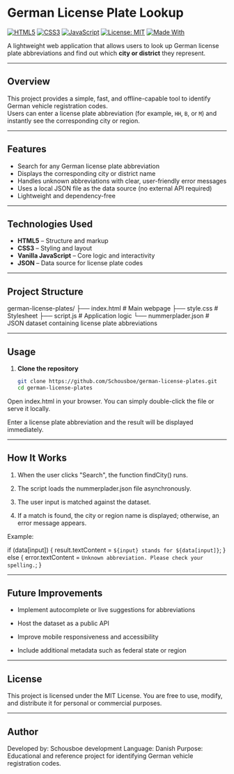 # German License Plate Lookup

[![HTML5](https://img.shields.io/badge/HTML5-E34F26?style=flat&logo=html5&logoColor=white)]()
[![CSS3](https://img.shields.io/badge/CSS3-1572B6?style=flat&logo=css3&logoColor=white)]()
[![JavaScript](https://img.shields.io/badge/JavaScript-F7DF1E?style=flat&logo=javascript&logoColor=black)]()
[![License: MIT](https://img.shields.io/badge/License-MIT-green.svg)](LICENSE)
[![Made With](https://img.shields.io/badge/Made%20with-Vanilla%20JS-blue.svg)]()

A lightweight web application that allows users to look up German license plate abbreviations and find out which **city or district** they represent.

---

## Overview

This project provides a simple, fast, and offline-capable tool to identify German vehicle registration codes.  
Users can enter a license plate abbreviation (for example, `HH`, `B`, or `M`) and instantly see the corresponding city or region.

---

## Features

- Search for any German license plate abbreviation  
- Displays the corresponding city or district name  
- Handles unknown abbreviations with clear, user-friendly error messages  
- Uses a local JSON file as the data source (no external API required)  
- Lightweight and dependency-free  

---

## Technologies Used

- **HTML5** – Structure and markup  
- **CSS3** – Styling and layout  
- **Vanilla JavaScript** – Core logic and interactivity  
- **JSON** – Data source for license plate codes  

---

## Project Structure

german-license-plates/
├── index.html # Main webpage
├── style.css # Stylesheet
├── script.js # Application logic
└── nummerplader.json # JSON dataset containing license plate abbreviations

---

## Usage

1. **Clone the repository**
   ```bash
   git clone https://github.com/Schousboe/german-license-plates.git
   cd german-license-plates
   
Open index.html in your browser.
You can simply double-click the file or serve it locally.

Enter a license plate abbreviation and the result will be displayed immediately.

---

## How It Works

1. When the user clicks "Search", the function findCity() runs.

2. The script loads the nummerplader.json file asynchronously.

3. The user input is matched against the dataset.

4. If a match is found, the city or region name is displayed; otherwise, an error message appears.

Example:

if (data[input]) {
  result.textContent = `${input} stands for ${data[input]}`;
} else {
  error.textContent = `Unknown abbreviation. Please check your spelling.`;
}

---

## Future Improvements

- Implement autocomplete or live suggestions for abbreviations

- Host the dataset as a public API

- Improve mobile responsiveness and accessibility

- Include additional metadata such as federal state or region

---

## License

This project is licensed under the MIT License.
You are free to use, modify, and distribute it for personal or commercial purposes.

---

## Author

Developed by: Schousboe development
Language: Danish
Purpose: Educational and reference project for identifying German vehicle registration codes.